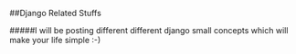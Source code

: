 ##Django Related Stuffs

#####I will be posting different different django small concepts which will make your life simple :-) 
